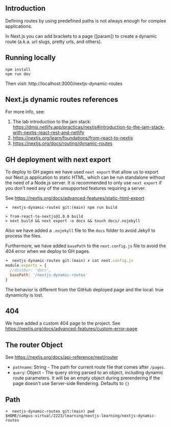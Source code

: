 ## Introduction

Defining routes by using predefined paths is not always enough for complex applications. 

In Next.js you can add brackets to a page (\[param\]) to create a dynamic route (a.k.a. url slugs, pretty urls, and others).

## Running locally

```
npm install
npm run dev
```

Then visit: http://localhost:3000/nextjs-dynamic-routes


## Next.js dynamic routes references

For more info, see:

1. The lab introduction to the jam stack: <https://dmsi.netlify.app/practicas/nextjs#introduction-to-the-jam-stack-with-nextjs-react-rest-and-netlify>
2. <https://nextjs.org/learn/foundations/from-react-to-nextjs>
3. <https://nextjs.org/docs/routing/dynamic-routes>

## GH deployment with next export

To deploy to GH pages we have used 
`next export` that allow us to export our Next.js application to static HTML,
which can be run standalone without the need of a Node.js server. 
It is recommended to only use `next export` if you don't need any of the 
unsupported features requiring a server.

See <https://nextjs.org/docs/advanced-features/static-html-export>

```
➜  nextjs-dynamic-routes git:(main) npm run build

> from-react-to-nextjs@1.0.0 build
> next build && next export -o docs && touch docs/.nojekyll
```

Also we have added a `.nojekyll` file to the `docs` folder to avoid
Jekyll to process the files.

Furthermore, we have added `basePath` to the `next.config.js` file to
avoid the 404 error when we deploy to GH pages.

```js 
➜  nextjs-dynamic-routes git:(main) ✗ cat next.config.js 
module.exports = {
  //distDir: 'docs',
  basePath: '/nextjs-dynamic-routes'
}
```

The behavior is different from the GitHub deployed page and the local: true dynamicity is lost.

## 404

We have added a custom 404 page to the project. See <https://nextjs.org/docs/advanced-features/custom-error-page>

## The router Object

See <https://nextjs.org/docs/api-reference/next/router>

* `pathname`: String - The path for current route file that comes after `/pages`. 
* `query`: Object - The query string parsed to an object, including dynamic route parameters. It will be an empty object during prerendering if the page doesn't use Server-side Rendering. Defaults to `{}`

## Path

```
➜  nextjs-dynamic-routes git:(main) pwd
$HOME/campus-virtual/2223/learning/nextjs-learning/nextjs-dynamic-routes
```